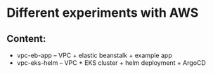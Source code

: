 # Different experiments with AWS

## Content: 
 - vpc-eb-app – VPC + elastic beanstalk + example app
 - vpc-eks-helm – VPC + EKS cluster + helm deployment + ArgoCD
